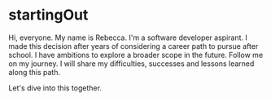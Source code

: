 # startingOut
Hi, everyone. My name is Rebecca. I'm a software developer aspirant. I made this decision after years of considering a career path to pursue after school. I have ambitions to explore a broader scope in the future. 
Follow me on my journey. I will share my difficulties, successes and lessons learned along this path.

Let's dive into this together.
